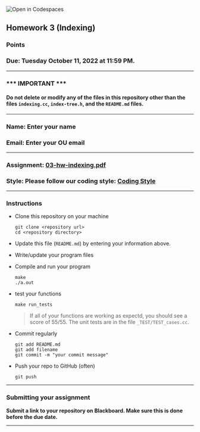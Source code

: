 ![Open in Codespaces](https://classroom.github.com/assets/open-in-codespaces-abfff4d4e15f9e1bd8274d9a39a0befe03a0632bb0f153d0ec72ff541cedbe34.svg)
## Homework 3 (Indexing)

###  Points

### Due: Tuesday October 11, 2022 at 11:59 PM.

---
### *** IMPORTANT ***
#### Do not delete or modify any of the files in this repository other than the files `indexing.cc`, `index-tree.h`, and the `README.md` files.

---

### Name: Enter your name

### Email: Enter your OU email

---

### Assignment: [03-hw-indexing.pdf](03-hw-indexing.pdf)

### Style: Please follow our coding style: [Coding Style](https://github.com/nasseef/cs2400/blob/master/docs/coding-style.md)

---

### Instructions

- Clone this repository on your machine

    ```console
    git clone <repository url>
    cd <repository directory>
    ```

- Update this file (`README.md`) by entering your information above.
- Write/update your program files
- Compile and run your program

    ```console
    make
    ./a.out
    ```
- test your functions
  ```console
  make run_tests
  ```
  > If all of your functions are working as expectd, you should see a score of 55/55. The unit tests are in the file `_TEST/TEST_cases.cc`.

- Commit regularly

    ```console
    git add README.md
    git add filename
    git commit -m "your commit message"
    ```

- Push your repo to GitHub (often)
    ```console
    git push
    ```
---

### Submitting your assignment

**Submit a link to your repository on Blackboard. Make sure this is done before the due date.**

---